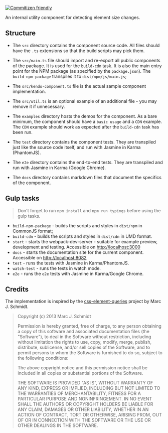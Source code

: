 [![Commitizen friendly](https://img.shields.io/badge/commitizen-friendly-brightgreen.svg)](http://commitizen.github.io/cz-cli/)

An internal utility component for detecting element size changes.

## Structure

- The `src` directory contains the component source code. All files should have the `.ts` extensions so that the build scripts may pick them.
- The `src/main.ts` file should import and re-export all public components of the package. It is used for the `build-cdn` task. It is also the main entry point for the NPM package (as specified by the `package.json`). The `build-npm-package` transpiles it to `dist/npm/js/main.js`;
- The `src/kendo-component.ts` file is the actual sample component implementation.
- The `src/util.ts` is an optional example of an additional file - you may remove it if unnecessary.

- The `examples` directory hosts the demos for the component. As a bare minimum, the component should have a `basic usage` and a `CDN` example.  The `CDN` example should work as expected after the `build-cdn` task has been run.
- The `test` directory contains the component tests. They are transpiled just like the source code itself, and run with Jasmine in Karma (PhantomJS).
- The `e2e` directory contains the end-to-end tests. They are transpiled and run with Jasmine in Karma (Google Chrome).
- The `docs` directory contains markdown files that document the specifics of the component.

## Gulp tasks

> Don't forget to run `npm install` and `npm run typings` before using the gulp tasks.

- `build-npm-package` - builds the scripts and styles in `dist/npm` in CommonJS format;
- `build-cdn` - builds the scripts and styles in `dist/cdn` in UMD format.
- `start` - starts the webpack-dev-server - suitable for example preview, development and testing. Accessible on [http://localhost:3000](http://localhost:3000)
- `docs` - starts the documentation site for the current component. Accessible on [http://localhost:8082](http://localhost:8082)
- `test` - runs the tests with Jasmine in Karma/PhantomJS.
- `watch-test` - runs the tests in watch mode.
- `e2e` - runs the `e2e` tests with Jasmine in Karma/Google Chrome.

## Credits

The implementation is inspired by the [css-element-queries](https://github.com/marcj/css-element-queries) project by Marc J. Schmidt.

> Copyright (c) 2013 Marc J. Schmidt
>
> Permission is hereby granted, free of charge, to any person obtaining a copy of this software and associated documentation files (the "Software"), to deal in the Software without restriction, including without limitation the rights to use, copy, modify, merge, publish, distribute, sublicense, and/or sell copies of the Software, and to permit persons to whom the Software is furnished to do so, subject to the following conditions:
>
> The above copyright notice and this permission notice shall be included in all copies or substantial portions of the Software.
>
> THE SOFTWARE IS PROVIDED "AS IS", WITHOUT WARRANTY OF ANY KIND, EXPRESS OR IMPLIED, INCLUDING BUT NOT LIMITED TO THE WARRANTIES OF MERCHANTABILITY, FITNESS FOR A PARTICULAR PURPOSE AND NONINFRINGEMENT. IN NO EVENT SHALL THE AUTHORS OR COPYRIGHT HOLDERS BE LIABLE FOR ANY CLAIM, DAMAGES OR OTHER LIABILITY, WHETHER IN AN ACTION OF CONTRACT, TORT OR OTHERWISE, ARISING FROM, OUT OF OR IN CONNECTION WITH THE SOFTWARE OR THE USE OR OTHER DEALINGS IN THE SOFTWARE.

